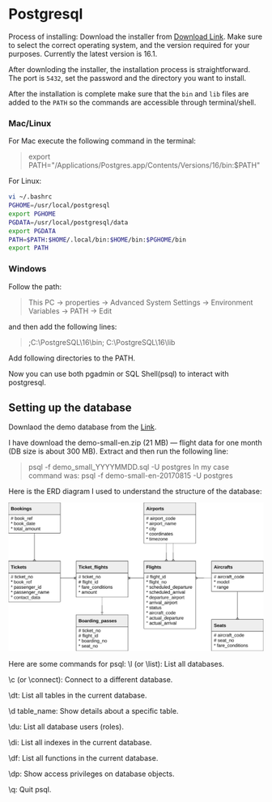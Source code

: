 # Postgresql

Process of installing:
Download the installer from [Download Link](https://www.postgresql.org/download).
Make sure to select the correct operating system, and the version required for your purposes. Currently the latest version is 16.1.

After downloding the installer, the installation process is straightforward.
The port is `5432`, set the password and the directory you want to install.

After the installation is complete make sure that the `bin` and `lib` files are added to the `PATH` so the commands are accessible through terminal/shell.

### Mac/Linux
For Mac execute the following command in the terminal:
> export PATH="/Applications/Postgres.app/Contents/Versions/16/bin:$PATH"

For Linux:
``` sh
vi ~/.bashrc
PGHOME=/usr/local/postgresql
export PGHOME
PGDATA=/usr/local/postgresql/data
export PGDATA
PATH=$PATH:$HOME/.local/bin:$HOME/bin:$PGHOME/bin
export PATH
```
### Windows
Follow the path: 
> This PC -> properties -> Advanced System Settings -> Environment Variables -> PATH -> Edit

and then add the following lines:
>  ;C:\PostgreSQL\16\bin; C:\PostgreSQL\16\lib

Add following directories to the PATH.


Now you can use both pgadmin or SQL Shell(psql) to interact with postgresql.

## Setting up the database
Downlaod the demo database from the [Link](https://postgrespro.com/community/demodb).

I have download the demo-small-en.zip (21 MB) — flight data for one month (DB size is about 300 MB).
Extract and then run the following line:
> psql -f demo_small_YYYYMMDD.sql -U postgres
In my case command was:
> psql -f demo-small-en-20170815 -U postgres


Here is the ERD diagram I used to understand the structure of the database:

![ERD](./demodb-bookings-schema.svg)

Here are some commands for psql:
\l (or \list): List all databases.

\c (or \connect): Connect to a different database.

\dt: List all tables in the current database.

\d table_name: Show details about a specific table.

\du: List all database users (roles).

\di: List all indexes in the current database.

\df: List all functions in the current database.

\dp: Show access privileges on database objects.

\q:  Quit psql.
